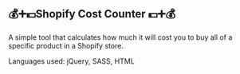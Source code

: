 ## 💰➕💵Shopify Cost Counter 💵➕💰

A simple tool that calculates how much it will cost you to buy all of a specific product in a Shopify store.

Languages used: jQuery, SASS, HTML 

